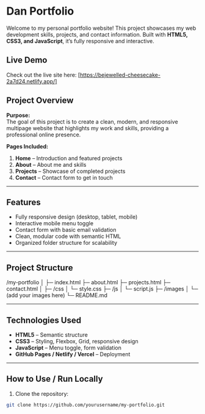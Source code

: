 # Dan Portfolio

Welcome to my personal portfolio website! This project showcases my web development skills, projects, and contact information. Built with **HTML5, CSS3, and JavaScript**, it’s fully responsive and interactive.  

##  Live Demo
Check out the live site here: [https://bejewelled-cheesecake-2a7d24.netlify.app/]  


##  Project Overview
**Purpose:**  
The goal of this project is to create a clean, modern, and responsive multipage website that highlights my work and skills, providing a professional online presence.  

**Pages Included:**  
1. **Home** – Introduction and featured projects  
2. **About** – About me and skills  
3. **Projects** – Showcase of completed projects  
4. **Contact** – Contact form to get in touch  

---

##  Features
- Fully responsive design (desktop, tablet, mobile)  
- Interactive mobile menu toggle  
- Contact form with basic email validation  
- Clean, modular code with semantic HTML  
- Organized folder structure for scalability  

---

##  Project Structure
/my-portfolio
│
├─ index.html
├─ about.html
├─ projects.html
├─ contact.html
│
├─ /css
│ └─ style.css
├─ /js
│ └─ script.js
├─ /images
│ └─ (add your images here)
└─ README.md


---

##  Technologies Used
- **HTML5** – Semantic structure  
- **CSS3** – Styling, Flexbox, Grid, responsive design  
- **JavaScript** – Menu toggle, form validation  
- **GitHub Pages / Netlify / Vercel** – Deployment  

---

##  How to Use / Run Locally
1. Clone the repository:  
```bash
git clone https://github.com/yourusername/my-portfolio.git

